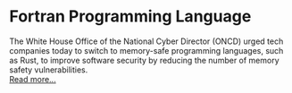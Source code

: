 
# Fortran Programming Language


The White House Office of the National Cyber Director (ONCD) urged tech companies today to switch to memory-safe programming languages, such as Rust, to improve software security by reducing the number of memory safety vulnerabilities.  
[Read more...](https://www.bleepingcomputer.com/news/security/white-house-urges-devs-to-switch-to-memory-safe-programming-languages/)